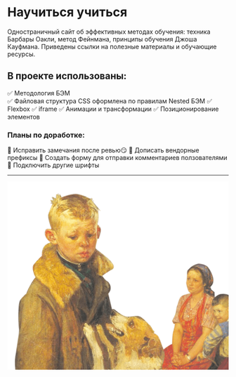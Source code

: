 # Научиться учиться
Одностраничный сайт об эффективных методах обучения: техника Барбары Оакли, метод Фейнмана, принципы обучения Джоша Кауфмана. Приведены ссылки на полезные материалы и обучающие ресурсы.

## В проекте использованы:
:white_check_mark: Методология БЭМ <br>
:white_check_mark: Файловая структура CSS оформлена по правилам Nested БЭМ
:white_check_mark: Flexbox
:white_check_mark: iframe
:white_check_mark: Анимации и трансформации
:white_check_mark: Позиционирование элементов

### Планы по доработке:
:black_square_button: Исправить замечания после ревью:smirk:
:black_square_button: Дописать вендорные префиксы
:black_square_button: Создать форму для отправки комментариев ползователями
:black_square_button: Подключить другие шрифты
___
![](./images/header-image.png)
